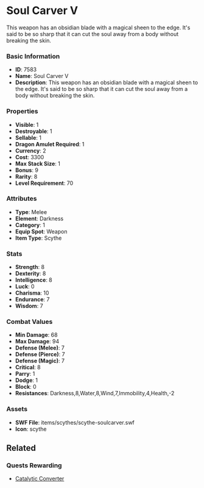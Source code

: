 # Soul Carver V

This weapon has an obsidian blade with a magical sheen to the edge.  It's said to be so sharp that it can cut the soul away from a body without breaking the skin.

### Basic Information

- **ID**: 7583
- **Name**: Soul Carver V
- **Description**: This weapon has an obsidian blade with a magical sheen to the edge.  It&#039;s said to be so sharp that it can cut the soul away from a body without breaking the skin.

### Properties

- **Visible**: 1
- **Destroyable**: 1
- **Sellable**: 1
- **Dragon Amulet Required**: 1
- **Currency**: 2
- **Cost**: 3300
- **Max Stack Size**: 1
- **Bonus**: 9
- **Rarity**: 8
- **Level Requirement**: 70

### Attributes

- **Type**: Melee
- **Element**: Darkness
- **Category**: 1
- **Equip Spot**: Weapon
- **Item Type**: Scythe

### Stats

- **Strength**: 8
- **Dexterity**: 8
- **Intelligence**: 8
- **Luck**: 0
- **Charisma**: 10
- **Endurance**: 7
- **Wisdom**: 7

### Combat Values

- **Min Damage**: 68
- **Max Damage**: 94
- **Defense (Melee)**: 7
- **Defense (Pierce)**: 7
- **Defense (Magic)**: 7
- **Critical**: 8
- **Parry**: 1
- **Dodge**: 1
- **Block**: 0
- **Resistances**: Darkness,8,Water,8,Wind,7,Immobility,4,Health,-2

### Assets

- **SWF File**: items/scythes/scythe-soulcarver.swf
- **Icon**: scythe

## Related

### Quests Rewarding

- [Catalytic Converter](../quests/960-catalytic-converter.md)

